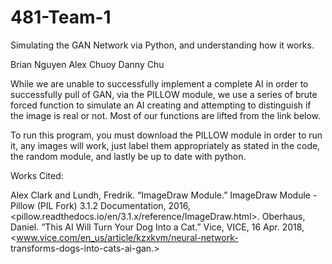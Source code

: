 # 481-Team-1

Simulating the GAN Network via Python, and understanding how it works.

Brian Nguyen
Alex Chuoy
Danny Chu

While we are unable to successfully implement a complete AI in order to successfully pull of GAN, via the PILLOW module, we use a series of brute forced function to simulate an AI creating and attempting to distinguish if the image is real or not. Most of our functions are lifted from the link below.

 To run this program, you must download the PILLOW module in order to run it, any images will work, just label them appropriately as stated in the code, the random module, and lastly be up to date with python.

Works Cited:

Alex Clark and Lundh, Fredrik. “ImageDraw Module.” ImageDraw Module - Pillow 
  (PIL Fork) 3.1.2 Documentation, 2016,
  <pillow.readthedocs.io/en/3.1.x/reference/ImageDraw.html>.
Oberhaus, Daniel. “This AI Will Turn Your Dog Into a Cat.” Vice, VICE, 16 Apr. 2018, 
   <www.vice.com/en_us/article/kzxkvm/neural-network-  
   transforms-dogs-into-cats-ai-gan.>
